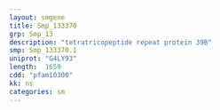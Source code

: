 ```yaml
---
layout: smgene
title: Smp_133370
grp: Smp_13
description: "tetratricopeptide repeat protein 39B"
smp: Smp_133370.1
uniprot: "G4LY93"
length:  1659
cdd: "pfam10300"
kk: ns
categories: sm
---
```

